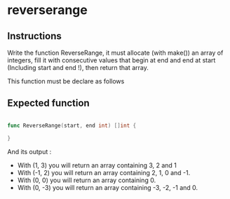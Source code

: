 # reverserange
## Instructions

Write the function ReverseRange, it must allocate (with make()) an array of integers, fill it with consecutive
values that begin at end and end at start (Including start and end !), then
return that array.

This function must be declare as follows

## Expected function

```go

func ReverseRange(start, end int) []int {

}

```

And its output :

- With (1, 3) you will return an array containing 3, 2 and 1
- With (-1, 2) you will return an array containing 2, 1, 0 and -1.
- With (0, 0) you will return an array containing 0.
- With (0, -3) you will return an array containing -3, -2, -1 and 0.